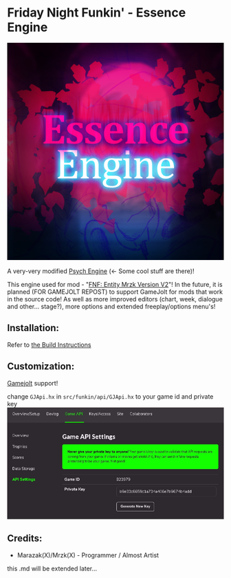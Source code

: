 # Friday Night Funkin' - Essence Engine
![](bin/art/itwillbepainted.png)

A very-very modified [Psych Engine](https://github.com/ShadowMario/FNF-PsychEngine) (<- Some cool stuff are there)!

This engine used for mod - "[FNF: Entity Mrzk Version V2](https://gamebanana.com/mods/496620)"!
In the future, it is planned (FOR GAMEJOLT REPOST) to support GameJolt for mods that work in the source code! As well as more improved editors (chart, week, dialogue and other... stage?), more options and extended freeplay/options menu's!

## Installation:

Refer to [the Build Instructions](bin/setup/README.md)

## Customization:
[Gamejolt](https://gamejolt.com/) support!

change `GJApi.hx` in `src/funkin/api/GJApi.hx` to your game id and private key
![SHOWCASE](bin/docs/img/gjapi.jpg)

## Credits:
* Marazak(X)/Mrzk(X) - Programmer / Almost Artist

this .md will be extended later...
